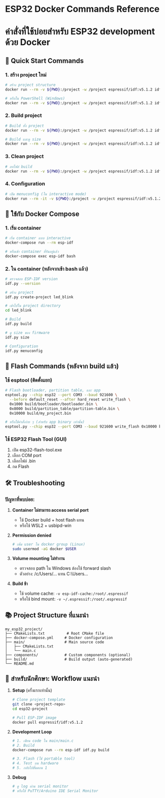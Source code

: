 # ESP32 Docker Commands Reference
# คำสั่งที่ใช้บ่อยสำหรับ ESP32 development ด้วย Docker

## 🚀 Quick Start Commands

### 1. สร้าง project ใหม่
```bash
# สร้าง project structure
docker run --rm -v ${PWD}:/project -w /project espressif/idf:v5.1.2 idf.py create-project my_project

# หรือใน PowerShell (Windows)
docker run --rm -v ${PWD}:/project -w /project espressif/idf:v5.1.2 idf.py create-project my_project
```

### 2. Build project
```bash
# Build ทั้ง project
docker run --rm -v ${PWD}:/project -w /project espressif/idf:v5.1.2 idf.py build

# Build และดู size
docker run --rm -v ${PWD}:/project -w /project espressif/idf:v5.1.2 idf.py size
```

### 3. Clean project
```bash
# ลบไฟล์ build
docker run --rm -v ${PWD}:/project -w /project espressif/idf:v5.1.2 idf.py fullclean
```

### 4. Configuration
```bash
# เปิด menuconfig (ใน interactive mode)
docker run --rm -it -v ${PWD}:/project -w /project espressif/idf:v5.1.2 idf.py menuconfig
```

## 🔧 ใช้กับ Docker Compose

### 1. เริ่ม container
```bash
# เริ่ม container แบบ interactive
docker-compose run --rm esp-idf

# หรือเข้า container ที่รันอยู่แล้ว
docker-compose exec esp-idf bash
```

### 2. ใน container (หลังจากเข้า bash แล้ว)
```bash
# ตรวจสอบ ESP-IDF version
idf.py --version

# สร้าง project
idf.py create-project led_blink

# เข้าไปใน project directory
cd led_blink

# Build
idf.py build

# ดู size ของ firmware
idf.py size

# Configuration
idf.py menuconfig
```

## 📱 Flash Commands (หลังจาก build แล้ว)

### ใช้ esptool (ติดตั้งแยก)
```bash
# Flash bootloader, partition table, และ app
esptool.py --chip esp32 --port COM3 --baud 921600 \
  --before default_reset --after hard_reset write_flash \
  0x1000 build/bootloader/bootloader.bin \
  0x8000 build/partition_table/partition-table.bin \
  0x10000 build/my_project.bin

# หรือใช้คำสั่งง่าย ๆ (สำหรับ app binary เท่านั้น)
esptool.py --chip esp32 --port COM3 --baud 921600 write_flash 0x10000 build/my_project.bin
```

### ใช้ ESP32 Flash Tool (GUI)
1. เปิด esp32-flash-tool.exe
2. เลือก COM port
3. เลือกไฟล์ .bin
4. กด Flash

## 🛠️ Troubleshooting

### ปัญหาที่พบบ่อย:

1. **Container ไม่สามารถ access serial port**
   - ใช้ Docker build + host flash แทน
   - หรือใช้ WSL2 + usbipd-win

2. **Permission denied**
   ```bash
   # เพิ่ม user ใน docker group (Linux)
   sudo usermod -aG docker $USER
   ```

3. **Volume mounting ไม่ทำงาน**
   - ตรวจสอบ path ใน Windows ต้องใช้ forward slash
   - ตัวอย่าง: /c/Users/... แทน C:\Users\...

4. **Build ช้า**
   - ใช้ volume cache: `-v esp-idf-cache:/root/.espressif`
   - หรือใช้ bind mount: `-v ~/.espressif:/root/.espressif`

## 📚 Project Structure ที่แนะนำ

```
my_esp32_project/
├── CMakeLists.txt          # Root CMake file
├── docker-compose.yml     # Docker configuration
├── main/                  # Main source code
│   ├── CMakeLists.txt
│   └── main.c
├── components/            # Custom components (optional)
├── build/                 # Build output (auto-generated)
└── README.md
```

## 🎯 สำหรับนักศึกษา: Workflow แนะนำ

1. **Setup** (ครั้งแรกเท่านั้น)
   ```bash
   # Clone project template
   git clone <project-repo>
   cd esp32-project
   
   # Pull ESP-IDF image
   docker pull espressif/idf:v5.1.2
   ```

2. **Development Loop**
   ```bash
   # 1. เขียน code ใน main/main.c
   # 2. Build
   docker-compose run --rm esp-idf idf.py build
   
   # 3. Flash (ใช้ portable tool)
   # 4. Test บน hardware
   # 5. กลับไปขั้นตอน 1
   ```

3. **Debug**
   ```bash
   # ดู log ผ่าน serial monitor
   # หรือใช้ PuTTY/Arduino IDE Serial Monitor
   ```
